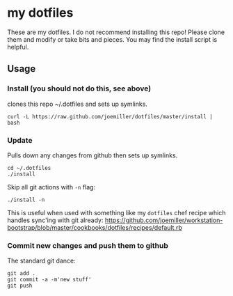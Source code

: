 my dotfiles
===========

These are my dotfiles. I do not recommend installing this repo! Please
clone them and modify or take bits and pieces. You may find the install
script is helpful.

Usage
-----

### Install (you should not do this, see above)

clones this repo ~/.dotfiles and sets up symlinks.

    curl -L https://raw.github.com/joemiller/dotfiles/master/install | bash

### Update
Pulls down any changes from github then sets up symlinks.

    cd ~/.dotfiles
    ./install

Skip all git actions with `-n` flag:

    ./install -n

This is useful when used with something like my `dotfiles` chef recipe
which handles sync'ing with git already:
https://github.com/joemiller/workstation-bootstrap/blob/master/cookbooks/dotfiles/recipes/default.rb

### Commit new changes and push them to github

The standard git dance:

    git add .
    git commit -a -m'new stuff'
    git push 
